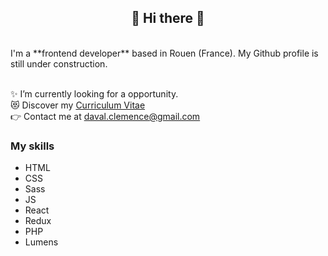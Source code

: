  ## <div align=center> 👋 Hi there 👋 </div>

<br>
I'm a **frontend developer** based in Rouen (France). My Github profile is still under construction.
<br>
<br>

:sparkles: I’m currently looking for a opportunity. <br>
:heart_eyes_cat: Discover my [Curriculum Vitae](https://drive.google.com/file/d/1zYB_7pVlCNmlBe_Q0xeHSFRZum2sSehL/view) <br>
:point_right: Contact me at daval.clemence@gmail.com


### My skills 

- HTML
- CSS
- Sass
- JS
- React
- Redux
- PHP
- Lumens
